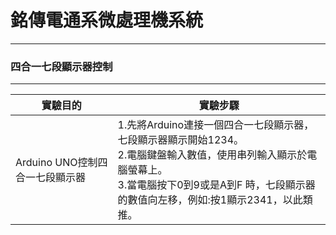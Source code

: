# 銘傳電通系微處理機系統

----

### 四合一七段顯示器控制

----

|實驗目的|實驗步驟|
| --- | --- |
|Arduino UNO控制四合一七段顯示器|1.先將Arduino連接一個四合一七段顯示器，七段顯示器顯示開始1234。<br>2.電腦鍵盤輸入數值，使用串列輸入顯示於電腦螢幕上。<br>3.當電腦按下0到9或是A到F 時，七段顯示器的數值向左移，例如:按1顯示2341，以此類推。|
